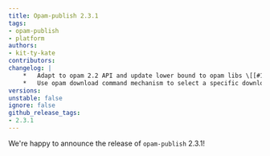 ```yaml
---
title: Opam-publish 2.3.1
tags:
- opam-publish
- platform
authors:
- kit-ty-kate
contributors:
changelog: |
    *   Adapt to opam 2.2 API and update lower bound to opam libs \[[#138](https://github.com/ocaml-opam/opam-publish/pull/138) [@kit-ty-kate](https://github.com/kit-ty-kate)\]
    *   Use opam download command mechanism to select a specific download command \[[#159](https://github.com/ocaml-opam/opam-publish/pull/159) [@Emilios1995](https://github.com/Emilios1995)\]
versions:
unstable: false
ignore: false
github_release_tags:
- 2.3.1
---
```


We're happy to announce the release of `opam-publish` 2.3.1!